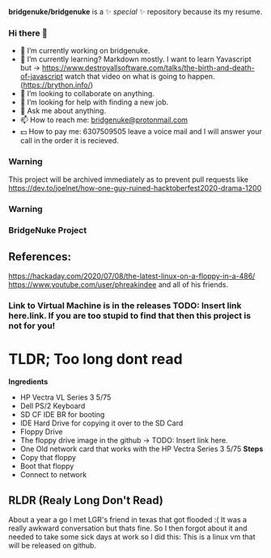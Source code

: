 
**bridgenuke/bridgenuke** is a ✨ _special_ ✨ repository because its my resume.

### Hi there 👋

- 🔭 I’m currently working on bridgenuke.
- 🌱 I’m currently learning? Markdown mostly. I want to learn Yavascript but -> https://www.destroyallsoftware.com/talks/the-birth-and-death-of-javascript watch that video on what is going to happen. (https://brython.info/)
- 👯 I’m looking to collaborate on anything.
- 🤔 I’m looking for help with finding a new job.
- 💬 Ask me about anything.
- 📫 How to reach me: bridgenuke@protonmail.com 
- 💵 How to pay me: 6307509505 leave a voice mail and I will answer your call in the order it is recieved.

### Warning
This project will be archived immediately as to prevent pull requests like  https://dev.to/joelnet/how-one-guy-ruined-hacktoberfest2020-drama-1200
### Warning

### BridgeNuke Project
## References:
https://hackaday.com/2020/07/08/the-latest-linux-on-a-floppy-in-a-486/
https://www.youtube.com/user/phreakindee and all of his friends.

### Link to Virtual Machine is in the releases TODO: Insert link here.link. If you are too stupid to find that then this project is not for you!

# TLDR; Too long dont read
**Ingredients**
- HP Vectra VL Series 3 5/75 
- Dell PS/2 Keyboard
- SD CF IDE BR for booting
- IDE Hard Drive for copying it over to the SD Card
- Floppy Drive
- The floppy drive image in the github -> TODO: Insert link here. 
- One Old network card that works with the HP Vectra Series 3 5/75
**Steps**
- Copy that floppy
- Boot that floppy
- Connect to network



## RLDR (Realy Long Don't Read)
About a year a go I met LGR's friend in texas that got flooded :( It was a really awkward conversation but thats fine.
So I then forgot about it and needed to take some sick days at work so I did this:
This is a linux vm that will be released on github.

